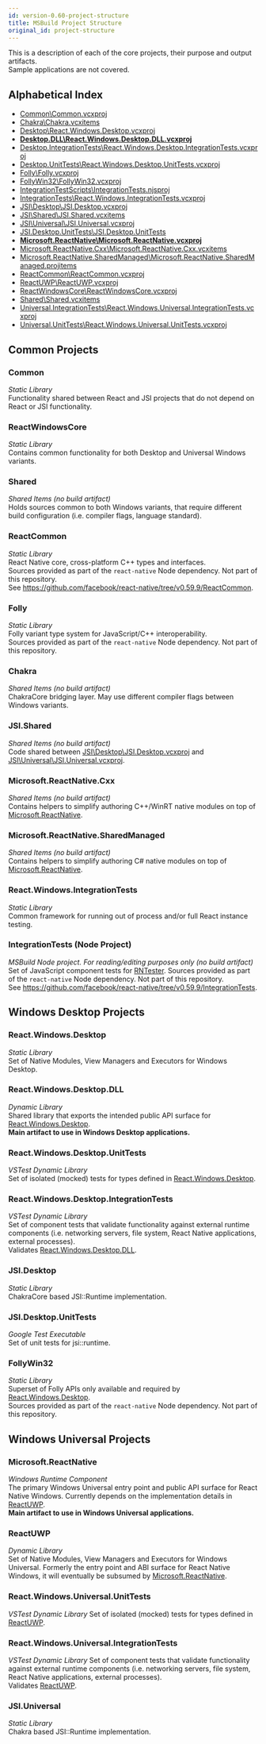 ```yaml
---
id: version-0.60-project-structure
title: MSBuild Project Structure
original_id: project-structure
---
```


This is a description of each of the core projects, their purpose and output artifacts.<br/>
Sample applications are not covered.

## Alphabetical Index

- [Common\Common.vcxproj](#Common)
- [Chakra\Chakra.vcxitems](#Chakra)
- [Desktop\React.Windows.Desktop.vcxproj](#React.Windows.Desktop)
- **[Desktop.DLL\React.Windows.Desktop.DLL.vcxproj](#React.Windows.Desktop.DLL)**
- [Desktop.IntegrationTests\React.Windows.Desktop.IntegrationTests.vcxproj](#React.Windows.Desktop.IntegrationTests)
- [Desktop.UnitTests\React.Windows.Desktop.UnitTests.vcxproj](#React.Windows.Desktop.UnitTests)
- [Folly\Folly.vcxproj](#Folly)
- [FollyWin32\FollyWin32.vcxproj](#FollyWin32)
- [IntegrationTestScripts\IntegrationTests.njsproj](#IntegrationTests-Node-Project)
- [IntegrationTests\React.Windows.IntegrationTests.vcxproj](#React.Windows.IntegrationTests)
- [JSI\Desktop\JSI.Desktop.vcxproj](#JSI.Desktop)
- [JSI\Shared\JSI.Shared.vcxitems](#JSI.Shared)
- [JSI\Universal\JSI.Universal.vcxproj](#JSI.Universal)
- [JSI.Desktop.UnitTests\JSI.Desktop.UnitTests](#JSI.Desktop.UnitTests)
- **[Microsoft.ReactNative\Microsoft.ReactNative.vcxproj](#Microsoft.ReactNative)**
- [Microsoft.ReactNative.Cxx\Microsoft.ReactNative.Cxx.vcxitems](#Microsoft.ReactNative.Cxx)
- [Microsoft.ReactNative.SharedManaged\Microsoft.ReactNative.SharedManaged.projitems](#Microsoft.ReactNative.SharedManaged)
- [ReactCommon\ReactCommon.vcxproj](#ReactCommon)
- [ReactUWP\ReactUWP.vcxproj](#ReactUWP)
- [ReactWindowsCore\ReactWindowsCore.vcxproj](#ReactWindowsCore)
- [Shared\Shared.vcxitems](#Shared)
- [Universal.IntegrationTests\React.Windows.Universal.IntegrationTests.vcxproj](#React.Windows.Universal.IntegrationTests)
- [Universal.UnitTests\React.Windows.Universal.UnitTests.vcxproj](#React.Windows.Universal.UnitTests)

## Common Projects

### Common

_Static Library_<br/>
Functionality shared between React and JSI projects that do not depend on React or JSI functionality.

### ReactWindowsCore

_Static Library_<br/>
Contains common functionality for both Desktop and Universal Windows variants.

### Shared

_Shared Items (no build artifact)_<br/>
Holds sources common to both Windows variants, that require different build configuration
(i.e. compiler flags, language standard).

### ReactCommon

_Static Library_<br/>
React Native core, cross-platform C++ types and interfaces.<br/>
Sources provided as part of the `react-native` Node dependency. Not part of this repository.<br/>
See https://github.com/facebook/react-native/tree/v0.59.9/ReactCommon.

### Folly

_Static Library_<br/>
Folly variant type system for JavaScript/C++ interoperability.<br/>
Sources provided as part of the `react-native` Node dependency. Not part of this repository.

### Chakra

_Shared Items (no build artifact)_<br/>
ChakraCore bridging layer. May use different compiler flags between Windows variants.

### JSI.Shared

_Shared Items (no build artifact)_<br/>
Code shared between [JSI\Desktop\JSI.Desktop.vcxproj](#JSI.Desktop) and [JSI\Universal\JSI.Universal.vcxproj](#JSI.Universal).

### Microsoft.ReactNative.Cxx

_Shared Items (no build artifact)_<br/>
Contains helpers to simplify authoring C++/WinRT native modules on top of [Microsoft.ReactNative](#Microsoft.ReactNative).

### Microsoft.ReactNative.SharedManaged

_Shared Items (no build artifact)_<br/>
Contains helpers to simplify authoring C# native modules on top of [Microsoft.ReactNative](#Microsoft.ReactNative).

### React.Windows.IntegrationTests

_Static Library_<br/>
Common framework for running out of process and/or full React instance testing.

### IntegrationTests (Node Project)

_MSBuild Node project. For reading/editing purposes only (no build artifact)_<br/>
Set of JavaScript component tests for [RNTester](https://github.com/facebook/react-native/tree/v0.59.9/RNTester).
Sources provided as part of the `react-native` Node dependency. Not part of this repository.<br/>
See https://github.com/facebook/react-native/tree/v0.59.9/IntegrationTests.

## Windows Desktop Projects

### React.Windows.Desktop

_Static Library_<br/>
Set of Native Modules, View Managers and Executors for Windows Desktop.

### React.Windows.Desktop.DLL

_Dynamic Library_<br/>
Shared library that exports the intended public API surface for [React.Windows.Desktop](#React.Windows.Desktop).<br/>
**Main artifact to use in Windows Desktop applications.**

### React.Windows.Desktop.UnitTests

_VSTest Dynamic Library_<br/>
Set of isolated (mocked) tests for types defined in [React.Windows.Desktop](#React.Windows.Desktop).

### React.Windows.Desktop.IntegrationTests

_VSTest Dynamic Library_<br/>
Set of component tests that validate functionality against external runtime components
(i.e. networking servers, file system, React Native applications, external processes).<br/>
Validates [React.Windows.Desktop.DLL](#React.Windows.Desktop.DLL).

### JSI.Desktop

_Static Library_<br/>
ChakraCore based JSI::Runtime implementation.

### JSI.Desktop.UnitTests

_Google Test Executable_<br/>
Set of unit tests for jsi::runtime.

### FollyWin32

_Static Library_<br/>
Superset of Folly APIs only available and required by [React.Windows.Desktop](#React.Windows.Desktop).<br/>
Sources provided as part of the `react-native` Node dependency. Not part of this repository.

## Windows Universal Projects

### Microsoft.ReactNative

_Windows Runtime Component_</br>
The primary Windows Universal entry point and public API surface for React Native Windows. Currently depends on the implementation details in [ReactUWP](#ReactUWP).<br/>
**Main artifact to use in Windows Universal applications.**

### ReactUWP

_Dynamic Library_<br/>
Set of Native Modules, View Managers and Executors for Windows Universal. Formerly the entry point and ABI surface for React Native Windows, it will eventually be subsumed by [Microsoft.ReactNative](#Microsoft.ReactNative).

### React.Windows.Universal.UnitTests

_VSTest Dynamic Library_
Set of isolated (mocked) tests for types defined in [ReactUWP](#ReactUWP).

### React.Windows.Universal.IntegrationTests

_VSTest Dynamic Library_
Set of component tests that validate functionality against external runtime components
(i.e. networking servers, file system, React Native applications, external processes).<br/>
Validates [ReactUWP](#ReactUWP).

### JSI.Universal

_Static Library_<br/>
Chakra based JSI::Runtime implementation.
